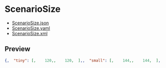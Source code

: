 # ScenarioSize

- [ScenarioSize.json](./ScenarioSize.json)
- [ScenarioSize.yaml](./ScenarioSize.yaml)
- [ScenarioSize.xml](./ScenarioSize.xml)

## Preview

```json
{,  "tiny": [,    120,,    120,  ],,  "small": [,    144,,    144,  ],,  "medium": [,    168,,    168,  ],,  "normal": [,    200,,    200,  ],,  "large": [,    220,,    220,  ],,  "giant": [,    240,,    240,  ],}

```

